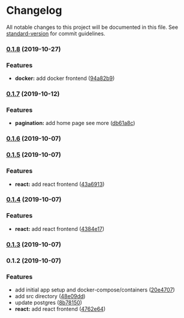 # Changelog

All notable changes to this project will be documented in this file. See [standard-version](https://github.com/conventional-changelog/standard-version) for commit guidelines.

### [0.1.8](https://github.com/daryl-walsh/ecto-phx-gql-react/compare/v0.1.7...v0.1.8) (2019-10-27)


### Features

* **docker:** add docker frontend ([94a82b9](https://github.com/daryl-walsh/ecto-phx-gql-react/commit/94a82b9))

### [0.1.7](https://github.com/daryl-walsh/ecto-phx-gql-react/compare/v0.1.6...v0.1.7) (2019-10-12)


### Features

* **pagination:** add home page see more ([db61a8c](https://github.com/daryl-walsh/ecto-phx-gql-react/commit/db61a8c))

### [0.1.6](https://github.com/daryl-walsh/ecto-phx-gql-react/compare/v0.1.5...v0.1.6) (2019-10-07)

### [0.1.5](https://github.com/daryl-walsh/ecto-phx-gql-react/compare/v0.1.4...v0.1.5) (2019-10-07)


### Features

* **react:** add react frontend ([43a6913](https://github.com/daryl-walsh/ecto-phx-gql-react/commit/43a6913))

### [0.1.4](https://dmw///compare/v0.1.3...v0.1.4) (2019-10-07)


### Features

* **react:** add react frontend ([4384e17](https://dmw///commit/4384e17))

### [0.1.3](https://dmw///compare/v0.1.2...v0.1.3) (2019-10-07)

### 0.1.2 (2019-10-07)


### Features

* add initial app setup and docker-compose/containers ([20e4707](https://dmw///commit/20e4707))
* add src directory ([48e09dd](https://dmw///commit/48e09dd))
* update postgres ([8b78150](https://dmw///commit/8b78150))
* **react:** add react frontend ([4762e64](https://dmw///commit/4762e64))
